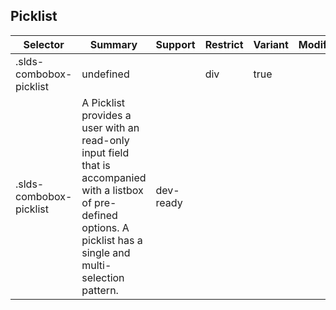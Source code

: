 

## Picklist

| Selector | Summary | Support | Restrict | Variant | Modifier |
|-------|-------|-------|-------|-------|-------|
| .slds-combobox-picklist | undefined |   | div | true |   |
| .slds-combobox-picklist | A Picklist provides a user with an read-only input field that is accompanied with a listbox of pre-defined options. A picklist has a single and multi-selection pattern. | dev-ready |   |   |   |